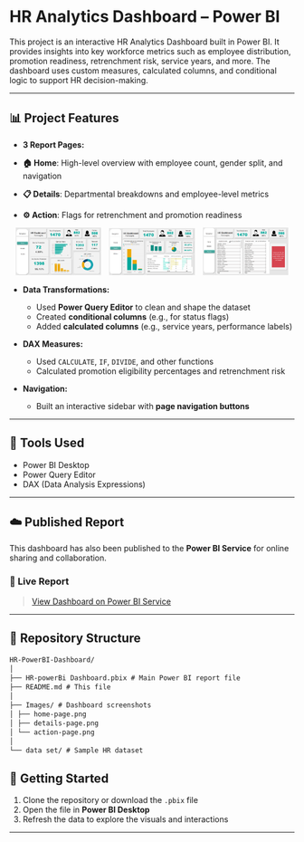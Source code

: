 # HR Analytics Dashboard – Power BI

This project is an interactive HR Analytics Dashboard built in Power BI. It provides insights into key workforce metrics such as employee distribution, promotion readiness, retrenchment risk, service years, and more. The dashboard uses custom measures, calculated columns, and conditional logic to support HR decision-making.

---

## 📊 Project Features

- **3 Report Pages:**

- **🏠 Home**: High-level overview with employee count, gender split, and navigation  
- **📋 Details**: Departmental breakdowns and employee-level metrics  
- **⚙️ Action**: Flags for retrenchment and promotion readiness

<p align="center">
  <img src="Images/Home_Dashboard.png" alt="Home Page" width="30%" style="margin-right: 10px;" />
  <img src="Images/Details_Dashboard.png" alt="Details Page" width="30%" style="margin-right: 10px;" />
  <img src="Images/Action_Dashboard.png" alt="Action Page" width="30%" />
</p>

- **Data Transformations:**
  - Used **Power Query Editor** to clean and shape the dataset
  - Created **conditional columns** (e.g., for status flags)
  - Added **calculated columns** (e.g., service years, performance labels)

- **DAX Measures:**
  - Used `CALCULATE`, `IF`, `DIVIDE`, and other functions
  - Calculated promotion eligibility percentages and retrenchment risk

- **Navigation:**
  - Built an interactive sidebar with **page navigation buttons**

---

## 🧠 Tools Used

- Power BI Desktop  
- Power Query Editor  
- DAX (Data Analysis Expressions)

---

## ☁️ Published Report

This dashboard has also been published to the **Power BI Service** for online sharing and collaboration.

### 🔗 Live Report 
> [View Dashboard on Power BI Service](https://app.powerbi.com/groups/me/reports/3e9fd093-3b6c-43ec-9ee5-8b5fb74e6cb0/f412a3322bd2d453187a?experience=power-bi)

---

## 📁 Repository Structure
```
HR-PowerBI-Dashboard/
│
├── HR-powerBi Dashboard.pbix # Main Power BI report file
├── README.md # This file
│
├── Images/ # Dashboard screenshots
│ ├── home-page.png
│ ├── details-page.png
│ └── action-page.png
│
└── data set/ # Sample HR dataset
```

## 🚀 Getting Started

1. Clone the repository or download the `.pbix` file
2. Open the file in **Power BI Desktop**
3. Refresh the data to explore the visuals and interactions

---
